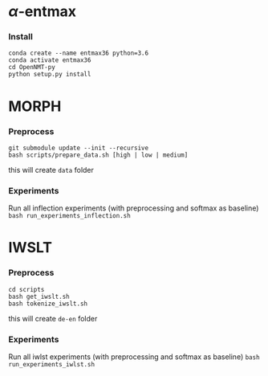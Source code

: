 # $\alpha$-entmax
### Install
```
conda create --name entmax36 python=3.6
conda activate entmax36
cd OpenNMT-py
python setup.py install
```

# MORPH
### Preprocess
```
git submodule update --init --recursive
bash scripts/prepare_data.sh [high | low | medium]
```
this will create `data` folder

### Experiments
Run all inflection experiments (with preprocessing and softmax as baseline)
`bash run_experiments_inflection.sh`

# IWSLT
### Preprocess
```
cd scripts
bash get_iwslt.sh
bash tokenize_iwslt.sh
```

this will create `de-en` folder

### Experiments
Run all iwlst experiments (with preprocessing and softmax as baseline)
`bash run_experiments_iwlst.sh`
